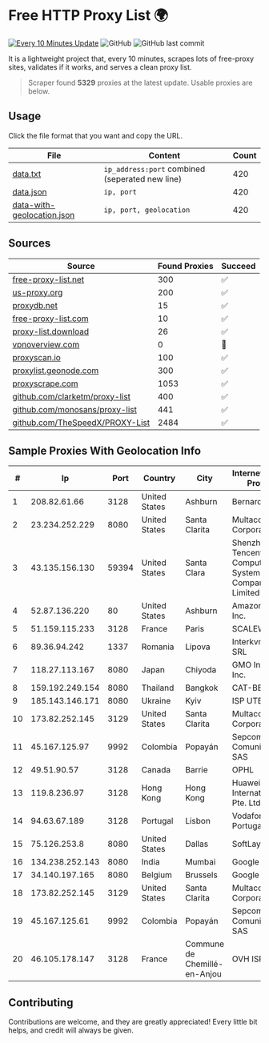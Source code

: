 
# Free HTTP Proxy List 🌍

[![Every 10 Minutes Update](https://github.com/mertguvencli/http-proxy-list/actions/workflows/main.yml/badge.svg?branch=main)](https://github.com/mertguvencli/http-proxy-list/actions/workflows/main.yml)
![GitHub](https://img.shields.io/github/license/mertguvencli/http-proxy-list)
![GitHub last commit](https://img.shields.io/github/last-commit/mertguvencli/http-proxy-list)

It is a lightweight project that, every 10 minutes, scrapes lots of free-proxy sites, validates if it works, and serves a clean proxy list.


> Scraper found **5329** proxies at the latest update. Usable proxies are below.

## Usage

Click the file format that you want and copy the URL.


|File|Content|Count|
|----|-------|-----|
|[data.txt](https://raw.githubusercontent.com/mertguvencli/http-proxy-list/main/proxy-list/data.txt)|`ip_address:port` combined (seperated new line)|420|
|[data.json](https://raw.githubusercontent.com/mertguvencli/http-proxy-list/main/proxy-list/data.json)|`ip, port`|420|
|[data-with-geolocation.json](https://raw.githubusercontent.com/mertguvencli/http-proxy-list/main/proxy-list/data-with-geolocation.json)|`ip, port, geolocation`|420|

## Sources

|Source|Found Proxies|Succeed|
|------|-------------|-------|
|[free-proxy-list.net](https://free-proxy-list.net)|300|✅|
|[us-proxy.org](https://www.us-proxy.org)|200|✅|
|[proxydb.net](http://proxydb.net)|15|✅|
|[free-proxy-list.com](https://free-proxy-list.com/?page=&port=&type%5B%5D=http&type%5B%5D=https&up_time=0&search=Search)|10|✅|
|[proxy-list.download](https://www.proxy-list.download/HTTP)|26|✅|
|[vpnoverview.com](https://vpnoverview.com/privacy/anonymous-browsing/free-proxy-servers)|0|🚫|
|[proxyscan.io](https://www.proxyscan.io)|100|✅|
|[proxylist.geonode.com](https://proxylist.geonode.com/api/proxy-list?limit=300&page=1&sort_by=lastChecked&sort_type=desc&protocols=http,https)|300|✅|
|[proxyscrape.com](https://api.proxyscrape.com/v2/?request=displayproxies&protocol=http&timeout=10000&country=all&ssl=all&anonymity=all)|1053|✅|
|[github.com/clarketm/proxy-list](https://raw.githubusercontent.com/clarketm/proxy-list/master/proxy-list-raw.txt)|400|✅|
|[github.com/monosans/proxy-list](https://raw.githubusercontent.com/monosans/proxy-list/main/proxies/http.txt)|441|✅|
|[github.com/TheSpeedX/PROXY-List](https://raw.githubusercontent.com/TheSpeedX/PROXY-List/master/http.txt)|2484|✅|


## Sample Proxies With Geolocation Info

|#|Ip|Port|Country|City|Internet Service Provider|
|-|--|----|-------|----|-------------------------|
|1|208.82.61.66|3128|United States|Ashburn|Bernardi Sounds|
|2|23.234.252.229|8080|United States|Santa Clarita|Multacom Corporation|
|3|43.135.156.130|59394|United States|Santa Clara|Shenzhen Tencent Computer Systems Company Limited|
|4|52.87.136.220|80|United States|Ashburn|Amazon.com, Inc.|
|5|51.159.115.233|3128|France|Paris|SCALEWAY|
|6|89.36.94.242|1337|Romania|Lipova|Interkvm Host SRL|
|7|118.27.113.167|8080|Japan|Chiyoda|GMO Internet, Inc.|
|8|159.192.249.154|8080|Thailand|Bangkok|CAT-BB|
|9|185.143.146.171|8080|Ukraine|Kyiv|ISP UTELS|
|10|173.82.252.145|3129|United States|Santa Clarita|Multacom Corporation|
|11|45.167.125.97|9992|Colombia|Popayán|Sepcom Comunicaciones SAS|
|12|49.51.90.57|3128|Canada|Barrie|OPHL|
|13|119.8.236.97|3128|Hong Kong|Hong Kong|Huawei International Pte. Ltd.|
|14|94.63.67.189|3128|Portugal|Lisbon|Vodafone Portugal|
|15|75.126.253.8|8080|United States|Dallas|SoftLayer|
|16|134.238.252.143|8080|India|Mumbai|Google LLC|
|17|34.140.197.165|8080|Belgium|Brussels|Google LLC|
|18|173.82.252.145|3129|United States|Santa Clarita|Multacom Corporation|
|19|45.167.125.61|9992|Colombia|Popayán|Sepcom Comunicaciones SAS|
|20|46.105.178.147|3128|France|Commune de Chemillé-en-Anjou|OVH ISP|



## Contributing

Contributions are welcome, and they are greatly appreciated! Every
little bit helps, and credit will always be given.

